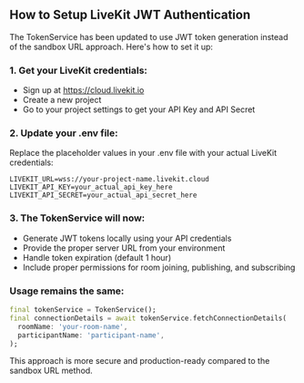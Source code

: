 

## How to Setup LiveKit JWT Authentication

The TokenService has been updated to use JWT token generation instead of the sandbox URL approach. Here's how to set it up:

### 1. Get your LiveKit credentials:
- Sign up at https://cloud.livekit.io
- Create a new project
- Go to your project settings to get your API Key and API Secret

### 2. Update your .env file:
Replace the placeholder values in your .env file with your actual LiveKit credentials:

```
LIVEKIT_URL=wss://your-project-name.livekit.cloud
LIVEKIT_API_KEY=your_actual_api_key_here
LIVEKIT_API_SECRET=your_actual_api_secret_here
```

### 3. The TokenService will now:
- Generate JWT tokens locally using your API credentials
- Provide the proper server URL from your environment
- Handle token expiration (default 1 hour)
- Include proper permissions for room joining, publishing, and subscribing

### Usage remains the same:
```dart
final tokenService = TokenService();
final connectionDetails = await tokenService.fetchConnectionDetails(
  roomName: 'your-room-name',
  participantName: 'participant-name',
);
```

This approach is more secure and production-ready compared to the sandbox URL method.

